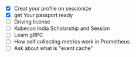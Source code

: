 - [x] Creat your profile on sessionize
- [x] get Your passport ready
- [ ] Driving license
- [ ] Kubecon India Scholarship and Session
- [ ] Learn gRPC
- [ ] How self collecting metrics work in Prometheus
- [ ] Ask about what is "event cache"